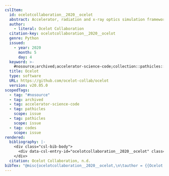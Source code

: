 ```yaml
---
cslItem:
  id: ocelotcollaboration__2020__ocelot
  abstract: Accelerator, radiation and x-ray optics simulation framework
  author:
    - literal: Ocelot Collaboration
  citation-key: ocelotcollaboration__2020__ocelot
  genre: Python
  issued:
    - year: 2020
      month: 5
      day: 4
  keyword: >-
    #nosource;archived;accelerator-science-code;collection::pathicles::pathicles::codes
  title: Ocelot
  type: software
  URL: https://github.com/ocelot-collab/ocelot
  version: v20.05.0
scopedTags:
  - tag: "#nosource"
  - tag: archived
  - tag: accelerator-science-code
  - tag: pathicles
    scope: issue
  - tag: pathicles
    scope: issue
  - tag: codes
    scope: issue
rendered:
  bibliography: |-
    <div class="csl-bib-body">
      <div data-csl-entry-id="ocelotcollaboration__2020__ocelot" class="csl-entry">Ocelot Collaboration. n.d.. <i>Ocelot</i> (v20.05.0) [Python]. https://github.com/ocelot-collab/ocelot</div>
    </div>
  citation: Ocelot Collaboration, n.d.
bibTex: "@misc{ocelotcollaboration__2020__ocelot,\n\tauthor = {{Ocelot Collaboration}},\n\ttitle = {Ocelot},\n\ttype = {Python},\n\thowpublished = {https://github.com/ocelot-collab/ocelot},\n}\n\n"
---
```

